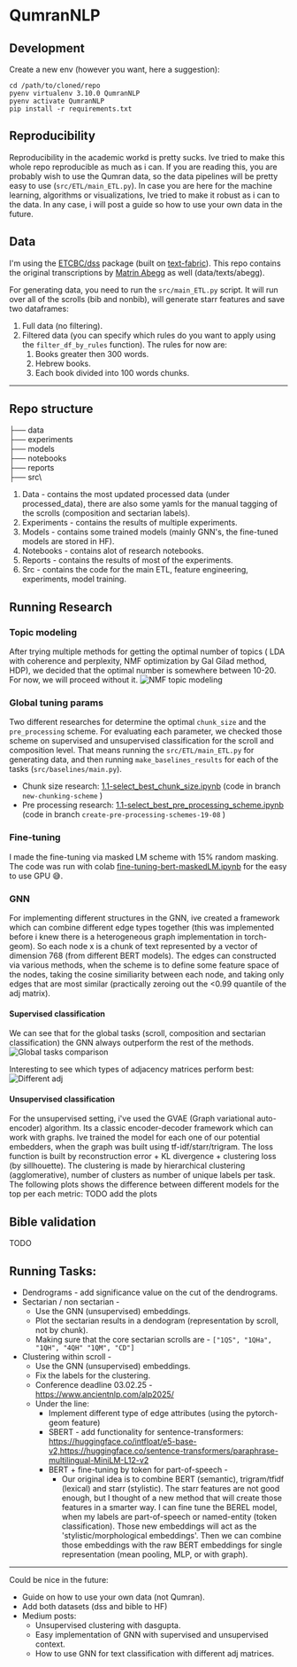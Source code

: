# QumranNLP
## Development
Create a new env (however you want, here a suggestion):
```shell
cd /path/to/cloned/repo
pyenv virtualenv 3.10.0 QumranNLP
pyenv activate QumranNLP
pip install -r requirements.txt
```

## Reproducibility
Reproducibility in the academic workd is pretty sucks. Ive tried to make this whole repo reproducible as much as i can.
If you are reading this, you are probably wish to use the Qumran data, so the data pipelines will be pretty easy to use (`src/ETL/main_ETL.py`).
In case you are here for the machine learning, algorithms or visualizations, Ive tried to make it robust as i can to the data.
In any case, i will post a guide so how to use your own data in the future.



## Data
I'm using the [ETCBC/dss](https://github.com/ETCBC/dss/tree/master) package (built on [text-fabric](https://github.com/annotation/text-fabric/)).
This repo contains the original transcriptions by [Matrin Abegg](https://en.wikipedia.org/wiki/Martin_Abegg) as well (data/texts/abegg).

For generating data, you need to run the `src/main_ETL.py` script.
It will run over all of the scrolls (bib and nonbib), will generate starr features and save two dataframes:
1. Full data (no filtering).
2. Filtered data (you can specify which rules do you want to apply using the `filter_df_by_rules` function). The rules for now are:
   1. Books greater then 300 words.
   2. Hebrew books.
   3. Each book divided into 100 words chunks.





---
## Repo structure

├── data\
├── experiments\
├── models\
├── notebooks\
├── reports\
├── src\

1. Data - contains the most updated processed data (under processed_data), there are also some yamls for the manual tagging of the scrolls (composition and sectarian labels).
2. Experiments - contains the results of multiple experiments.
3. Models - contains some trained models (mainly GNN's, the fine-tuned models are stored in HF).
4. Notebooks - contains alot of research notebooks.
5. Reports - contains the results of most of the experiments.
6. Src - contains the code for the main ETL, feature engineering, experiments, model training.

## Running Research
### Topic modeling
After trying multiple methods for getting the optimal number of topics 
( LDA with coherence and perplexity, NMF optimization by Gal Gilad method, HDP), we decided that the optimal number is somewhere between 10-20.
For now, we will proceed without it.
![NMF topic modeling](reports/plots/nmf_topic_modeling.png "NMF topic modeling")


### Global tuning params
Two different researches for determine the optimal `chunk_size` and the `pre_processing` scheme.
For evaluating each parameter, we checked those scheme on supervised and unsupervised classification for the scroll and composition level.
That means running the `src/ETL/main_ETL.py` for generating data, and then running `make_baselines_results` for each of the tasks (`src/baselines/main.py`).
* Chunk size research: [1.1-select_best_chunk_size.ipynb](notebooks%2F1.1-select_best_chunk_size.ipynb) (code in branch `new-chunking-scheme` )
* Pre processing research: [1.1-select_best_pre_processing_scheme.ipynb](notebooks%2F1.1-select_best_pre_processing_scheme.ipynb) (code in branch `create-pre-processing-schemes-19-08` )

### Fine-tuning
I made the fine-tuning via masked LM scheme with 15% random masking. 
The code was run with colab [fine-tuning-bert-maskedLM.ipynb](https://colab.research.google.com/drive/1N60StbssmT7ssd7ykXP9apKdaVdBa8-7?usp=sharing) for the easy to use GPU 😅. 

### GNN
For implementing different structures in the GNN, ive created a framework which can combine different edge types together (this was implemented before i knew there is a heterogeneous graph implementation in torch-geom).
So each node x is a chunk of text represented by a vector of dimension 768 (from different BERT models).
The edges can constructed via various methods, when the scheme is to define some feature space of the nodes, taking the cosine similiarity between each node, and taking only edges that are most similar (practically zeroing out the <0.99 quantile of the adj matrix).

#### Supervised classification
We can see that for the global tasks (scroll, composition and sectarian classification) the GNN always outperform the rest of the methods.
![Global tasks comparison](experiments/dss/gnn/comparsion_plot_all_tasks.png "Global tasks comparison")


Interesting to see which types of adjacency matrices perform best:
![Different adj](experiments/dss/gnn/comparsion_plot_all_tasks_different_adj.png "Different adj")

#### Unsupervised classification
For the unsupervised setting, i've used the GVAE (Graph variational auto-encoder) algorithm.
Its a classic encoder-decoder framework which can work with graphs.
Ive trained the model for each one of our potential embedders, when the graph was built using tf-idf/starr/trigram.
The loss function is built by reconstruction error + KL divergence + clustering loss (by sillhouette).
The clustering is made by hierarchical clustering (agglomerative), number of clusters as number of unique labels per task.
The following plots shows the difference between different models for the top per each metric:
TODO add the plots

## Bible validation
TODO

## Running Tasks:
- Dendrograms - add significance value on the cut of the dendrograms.
- Sectarian / non sectarian - 
  - Use the GNN (unsupervised) embeddings.
  - Plot the sectarian results in a dendogram (representation by scroll, not by chunk).
  - Making sure that the core sectarian scrolls are - `["1QS", "1QHa", "1QH", "4QH" "1QM", "CD"]`
- Clustering within scroll - 
  - Use the GNN (unsupervised) embeddings.
  - Fix the labels for the clustering.
  - Conference deadline 03.02.25 - https://www.ancientnlp.com/alp2025/
  - Under the line:
    - Implement different type of edge attributes (using the pytorch-geom feature) 
    - SBERT - add functionality for sentence-transformers: https://huggingface.co/intfloat/e5-base-v2,https://huggingface.co/sentence-transformers/paraphrase-multilingual-MiniLM-L12-v2 
    - BERT + fine-tuning by token for part-of-speech - 
      - Our original idea is to combine BERT (semantic), trigram/tfidf (lexical) and starr (stylistic). The starr features are not good enough, but I thought of a new method that will create those features in a smarter way. I can fine tune the BEREL model, when my labels are part-of-speech or named-entity (token classification).
        Those new embeddings will act as the 'stylistic/morphological embeddings'.
        Then we can combine those embeddings with the raw BERT embeddings for single representation (mean pooling, MLP, or with graph).
 

----- 
Could be nice in the future:
* Guide on how to use your own data (not Qumran).
* Add both datasets (dss and bible to HF)
* Medium posts:
  * Unsupervised clustering with dasgupta.
  * Easy implementation of GNN with supervised and unsupervised context. 
  * How to use GNN for text classification with different adj matrices.
